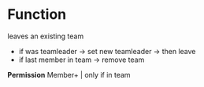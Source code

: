 # Function
leaves an existing team

- if was teamleader -> set new teamleader -> then leave
- if last member in team -> remove team

**Permission**
Member+ | only if in team
